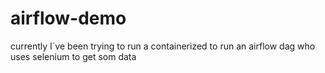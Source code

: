 # airflow-demo
currently I´ve been trying to run a containerized to run an airflow dag who uses selenium to get som data
